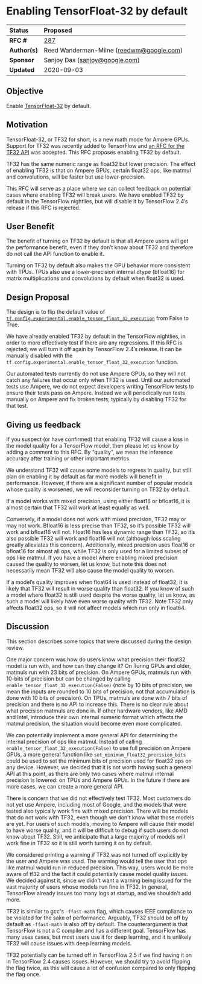 # Enabling TensorFloat-32 by default

| Status        | Proposed                                             |
:-------------- |:---------------------------------------------------- |
| **RFC #**     | [287](https://github.com/tensorflow/community/pull/287) |
| **Author(s)** | Reed Wanderman-Milne (reedwm@google.com)             |
| **Sponsor**   | Sanjoy Das (sanjoy@google.com)                       |
| **Updated**   | 2020-09-03                                           |

## Objective

Enable [TensorFloat-32](https://blogs.nvidia.com/blog/2020/05/14/tensorfloat-32-precision-format/) by default.

## Motivation

TensorFloat-32, or TF32 for short, is a new math mode for Ampere GPUs. Support for TF32 was recently added to TensorFlow and [an RFC for the TF32 API](https://github.com/tensorflow/community/blob/master/rfcs/20200520-tensor-float-32.md) was accepted. This RFC proposes enabling TF32 by default.

TF32 has the same numeric range as float32 but lower precision. The effect of enabling TF32 is that on Ampere GPUs, certain float32 ops, like matmul and convolutions, will be faster but use lower-precision.

This RFC will serve as a place where we can collect feedback on potential cases where enabling TF32 will break users. We have enabled TF32 by default in the TensorFlow nightlies, but will disable it by TensorFlow 2.4’s release if this RFC is rejected.

## User Benefit

The benefit of turning on TF32 by default is that all Ampere users will get the performance benefit, even if they don’t know about TF32 and therefore do not call the API function to enable it.

Turning on TF32 by default also makes the GPU behavior more consistent with TPUs. TPUs also use a lower-precision internal dtype (bfloat16) for matrix multiplications and convolutions by default when float32 is used.

## Design Proposal

The design is to flip the default value of [`tf.config.experimental.enable_tensor_float_32_execution`](https://www.tensorflow.org/api_docs/python/tf/config/experimental/enable_tensor_float_32_execution) from False to True.

We have already enabled TF32 by default in the TensorFlow nightlies, in order to more effectively test if there are any regressions. If this RFC is rejected, we will turn it off again by TensorFlow 2.4’s release. It can be manually disabled with the `tf.config.experimental.enable_tensor_float_32_execution` function.

Our automated tests currently do not use Ampere GPUs, so they will not catch any failures that occur only when TF32 is used. Until our automated tests use Ampere, we do not expect developers writing TensorFlow tests to ensure their tests pass on Ampere. Instead we will periodically run tests manually on Ampere and fix broken tests, typically by disabling TF32 for that test.

## Giving us feedback

If you suspect (or have confirmed) that enabling TF32 will cause a loss in the model quality for a TensorFlow model, then please let us know by adding a comment to this RFC. By “quality”, we mean the inference accuracy after training or other important metrics.

We understand TF32 will cause some models to regress in quality, but still plan on enabling it by default as far more models will benefit in performance. However, if there are a significant number of popular models whose quality is worsened, we will reconsider turning on TF32 by default.

If a model works with mixed precision, using either float16 or bfloat16, it is almost certain that TF32 will work at least equally as well.

Conversely, if a model does not work with mixed precision, TF32 may or may not work. Bfloat16 is less precise than TF32, so it’s possible TF32 will work and bfloat16 will not. Float16 has less dynamic range than TF32, so it’s also possible TF32 will work and float16 will not (although loss scaling greatly alleviates this concern). Additionally, mixed precision uses float16 or bfloat16 for almost all ops, while TF32 is only used for a limited subset of ops like matmul. If you have a model where enabling mixed precision caused the quality to worsen, let us know, but note this does not necessarily mean TF32 will also cause the model quality to worsen.

If a model’s quality improves when float64 is used instead of float32, it is likely that TF32 will result in worse quality than float32. If you know of such a model where float32 is still used despite the worse quality, let us know, as such a model will likely have even worse quality with TF32. Note TF32 only affects float32 ops, so it will not affect models which run only in float64.

## Discussion

This section describes some topics that were discussed during the design review.

One major concern was how do users know what precision their float32 model is run with, and how can they change it? On Turing GPUs and older, matmuls run with 23 bits of precision. On Ampere GPUs, matmuls run with 10-bits of precision but can be changed by calling `enable_tensor_float_32_execution(False)` (note by 10 bits of precision, we mean the inputs are rounded to 10 bits of precision, not that accumulation is done with 10 bits of precision). On TPUs, matmuls are done with 7 bits of precision and there is no API to increase this. There is no clear rule about what precision matmuls are done in. If other hardware vendors, like AMD and Intel, introduce their own internal numeric format which affects the matmul precision, the situation would become even more complicated.

We can potentially implement a more general API for determining the internal precision of ops like matmul. Instead of calling `enable_tensor_float_32_execution(False)` to use full precision on Ampere GPUs, a more general function like `set_minimum_float32_precision_bits` could be used to set the minimum bits of precision used for float32 ops on any device.  However, we decided that it is not worth having such a general API at this point, as there are only two cases where matmul internal precision is lowered: on TPUs and Ampere GPUs. In the future if there are more cases, we can create a more general API.

There is concern that we did not effectively test TF32. Most customers do not yet use Ampere, including most of Google, and the models that were tested also typically work fine with mixed precision. There will be models that do not work with TF32, even though we don't know what those models are yet. For users of such models, moving to Ampere will cause their model to have worse quality, and it will be difficult to debug if such users do not know about TF32. Still, we anticipate that a large majority of models will work fine in TF32 so it is still worth turning it on by default.

We considered printing a warning if TF32 was not turned off explicitly by the user and Ampere was used. The warning would tell the user that ops like matmul would run in reduced precision. This way, users would be more aware of tf32 and the fact it could potentially cause model quality issues. We decided against it, since we didn't want a warning being issued for the vast majority of users whose models run fine in TF32. In general, TensorFlow already issues too many logs at startup, and we shouldn't add more.

TF32 is similar to gcc's `-ffast-math` flag, which causes IEEE compliance to be violated for the sake of performance. Arguably, TF32 should be off by default as `-ffast-math` is also off by default. The counterargument is that TensorFlow is not a C compiler and has a different goal. TensorFlow has many uses cases, but most users use it for deep learning, and it is unlikely TF32 will cause issues with deep learning models.

TF32 potentially can be turned off in TensorFlow 2.5 if we find having it on in TensorFlow 2.4 causes issues. However, we should try to avoid flipping the flag twice, as this will cause a lot of confusion compared to only flipping the flag once.
